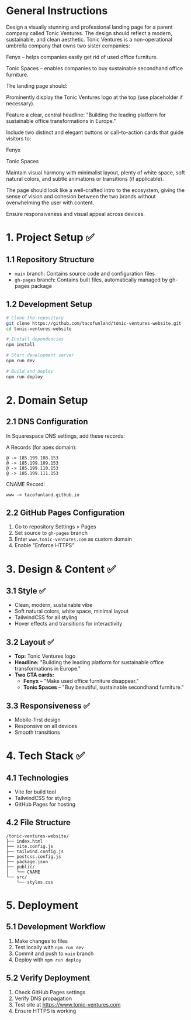 # General Instructions
Design a visually stunning and professional landing page for a parent company called Tonic Ventures. The design should reflect a modern, sustainable, and clean aesthetic. Tonic Ventures is a non-operational umbrella company that owns two sister companies:

Fenyx – helps companies easily get rid of used office furniture.

Tonic Spaces – enables companies to buy sustainable secondhand office furniture.

The landing page should:

Prominently display the Tonic Ventures logo at the top (use placeholder if necessary).

Feature a clear, central headline:
"Building the leading platform for sustainable office transformations in Europe."

Include two distinct and elegant buttons or call-to-action cards that guide visitors to:

Fenyx

Tonic Spaces

Maintain visual harmony with minimalist layout, plenty of white space, soft natural colors, and subtle animations or transitions (if applicable).

The page should look like a well-crafted intro to the ecosystem, giving the sense of vision and cohesion between the two brands without overwhelming the user with content.

Ensure responsiveness and visual appeal across devices.

# 1. Project Setup ✅
## 1.1 Repository Structure
- `main` branch: Contains source code and configuration files
- `gh-pages` branch: Contains built files, automatically managed by gh-pages package

## 1.2 Development Setup
```bash
# Clone the repository
git clone https://github.com/tacofunland/tonic-ventures-website.git
cd tonic-ventures-website

# Install dependencies
npm install

# Start development server
npm run dev

# Build and deploy
npm run deploy
```

# 2. Domain Setup
## 2.1 DNS Configuration
In Squarespace DNS settings, add these records:

A Records (for apex domain):
```
@ -> 185.199.108.153
@ -> 185.199.109.153
@ -> 185.199.110.153
@ -> 185.199.111.153
```

CNAME Record:
```
www -> tacofunland.github.io
```

## 2.2 GitHub Pages Configuration
1. Go to repository Settings > Pages
2. Set source to `gh-pages` branch
3. Enter `www.tonic-ventures.com` as custom domain
4. Enable "Enforce HTTPS"

# 3. Design & Content ✅
## 3.1 Style ✅
* Clean, modern, sustainable vibe
* Soft natural colors, white space, minimal layout
* TailwindCSS for all styling
* Hover effects and transitions for interactivity

## 3.2 Layout ✅
* **Top:** Tonic Ventures logo
* **Headline:** "Building the leading platform for sustainable office transformations in Europe."
* **Two CTA cards:**
   * **Fenyx** – "Make used office furniture disappear."
   * **Tonic Spaces** – "Buy beautiful, sustainable secondhand furniture."

## 3.3 Responsiveness ✅
* Mobile-first design
* Responsive on all devices
* Smooth transitions

# 4. Tech Stack ✅
## 4.1 Technologies
* Vite for build tool
* TailwindCSS for styling
* GitHub Pages for hosting

## 4.2 File Structure
```
/tonic-ventures-website/
├── index.html
├── vite.config.js
├── tailwind.config.js
├── postcss.config.js
├── package.json
├── public/
│   └── CNAME
└── src/
    └── styles.css
```

# 5. Deployment
## 5.1 Development Workflow
1. Make changes to files
2. Test locally with `npm run dev`
3. Commit and push to `main` branch
4. Deploy with `npm run deploy`

## 5.2 Verify Deployment
1. Check GitHub Pages settings
2. Verify DNS propagation
3. Test site at https://www.tonic-ventures.com
4. Ensure HTTPS is working
